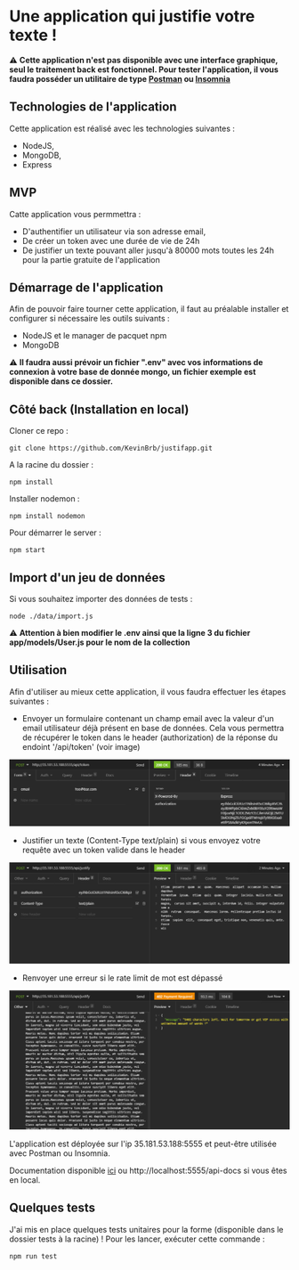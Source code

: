 # Une application qui justifie votre texte !

:warning: **Cette application n'est pas disponible avec une interface graphique, seul le traitement back est fonctionnel. Pour tester l'application, il vous faudra posséder un utilitaire de type [Postman](https://www.postman.com/downloads/ "Télécharger Postman") ou [Insomnia](https://insomnia.rest/download "Télécharger Insomnia")**

## Technologies de l'application

Cette application est réalisé avec les technologies suivantes :
* NodeJS,
* MongoDB,
* Express

## MVP

Catte application vous permmettra :
* D'authentifier un utilisateur via son adresse email,
* De créer un token avec une durée de vie de 24h
* De justifier un texte pouvant aller jusqu'à 80000 mots toutes les 24h pour la partie gratuite de l'application

## Démarrage de l'application

Afin de pouvoir faire tourner cette application, il faut au préalable installer et configurer si nécessaire les outils suivants : 

* NodeJS et le manager de pacquet npm
* MongoDB

:warning: **Il faudra aussi prévoir un fichier ".env" avec vos informations de connexion à votre base de donnée mongo, un fichier exemple est disponible dans ce dossier.**

## Côté back (Installation en local)

Cloner ce repo : 

```shell
git clone https://github.com/KevinBrb/justifapp.git
```

A la racine du dossier : 

```shell
npm install
```

Installer nodemon : 

```shell
npm install nodemon
```

Pour démarrer le server :

```shell
npm start
```

## Import d'un jeu de données

Si vous souhaitez importer des données de tests : 

```shell
node ./data/import.js
```

:warning: **Attention à bien modifier le .env ainsi que la ligne 3 du fichier app/models/User.js pour le nom de la collection**

## Utilisation

Afin d'utiliser au mieux cette application, il vous faudra effectuer les étapes suivantes : 
* Envoyer un formulaire contenant un champ email avec la valeur d'un email utilisateur déjà présent en base de données. Cela vous permettra de récupérer le token dans le header (authorization) de la réponse du endoint '/api/token' (voir image)

![Récupération du token](docsImg/token.png)

* Justifier un texte (Content-Type text/plain) si vous envoyez votre requête avec un token valide dans le header

![Justification du texte](docsImg/justify.png)

* Renvoyer une erreur si le rate limit de mot est dépassé

![Justification du texte](docsImg/error.png)

L'application est déployée sur l'ip 35.181.53.188:5555 et peut-être utilisée avec Postman ou Insomnia.

Documentation disponible [ici](http://35.181.53.188:5555/api-docs "Documentation API") ou http://localhost:5555/api-docs si vous êtes en local.

## Quelques tests

J'ai mis en place quelques tests unitaires pour la forme (disponible dans le dossier tests à la racine) ! Pour les lancer, exécuter cette commande :

```shell
npm run test
```